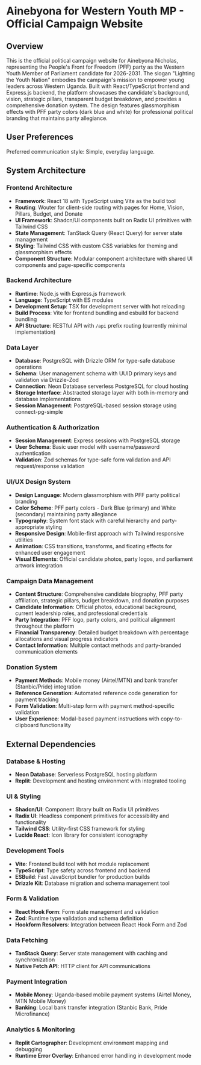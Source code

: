 # Ainebyona for Western Youth MP - Official Campaign Website

## Overview

This is the official political campaign website for Ainebyona Nicholas, representing the People's Front for Freedom (PFF) party as the Western Youth Member of Parliament candidate for 2026-2031. The slogan "Lighting the Youth Nation" embodies the campaign's mission to empower young leaders across Western Uganda. Built with React/TypeScript frontend and Express.js backend, the platform showcases the candidate's background, vision, strategic pillars, transparent budget breakdown, and provides a comprehensive donation system. The design features glassmorphism effects with PFF party colors (dark blue and white) for professional political branding that maintains party allegiance.

## User Preferences

Preferred communication style: Simple, everyday language.

## System Architecture

### Frontend Architecture
- **Framework**: React 18 with TypeScript using Vite as the build tool
- **Routing**: Wouter for client-side routing with pages for Home, Vision, Pillars, Budget, and Donate
- **UI Framework**: Shadcn/UI components built on Radix UI primitives with Tailwind CSS
- **State Management**: TanStack Query (React Query) for server state management
- **Styling**: Tailwind CSS with custom CSS variables for theming and glassmorphism effects
- **Component Structure**: Modular component architecture with shared UI components and page-specific components

### Backend Architecture
- **Runtime**: Node.js with Express.js framework
- **Language**: TypeScript with ES modules
- **Development Setup**: TSX for development server with hot reloading
- **Build Process**: Vite for frontend bundling and esbuild for backend bundling
- **API Structure**: RESTful API with `/api` prefix routing (currently minimal implementation)

### Data Layer
- **Database**: PostgreSQL with Drizzle ORM for type-safe database operations
- **Schema**: User management schema with UUID primary keys and validation via Drizzle-Zod
- **Connection**: Neon Database serverless PostgreSQL for cloud hosting
- **Storage Interface**: Abstracted storage layer with both in-memory and database implementations
- **Session Management**: PostgreSQL-based session storage using connect-pg-simple

### Authentication & Authorization
- **Session Management**: Express sessions with PostgreSQL storage
- **User Schema**: Basic user model with username/password authentication
- **Validation**: Zod schemas for type-safe form validation and API request/response validation

### UI/UX Design System
- **Design Language**: Modern glassmorphism with PFF party political branding
- **Color Scheme**: PFF party colors - Dark Blue (primary) and White (secondary) maintaining party allegiance
- **Typography**: System font stack with careful hierarchy and party-appropriate styling
- **Responsive Design**: Mobile-first approach with Tailwind responsive utilities
- **Animation**: CSS transitions, transforms, and floating effects for enhanced user engagement
- **Visual Elements**: Official candidate photos, party logos, and parliament artwork integration

### Campaign Data Management
- **Content Structure**: Comprehensive candidate biography, PFF party affiliation, strategic pillars, budget breakdown, and donation purposes
- **Candidate Information**: Official photos, educational background, current leadership roles, and professional credentials
- **Party Integration**: PFF logo, party colors, and political alignment throughout the platform
- **Financial Transparency**: Detailed budget breakdown with percentage allocations and visual progress indicators
- **Contact Information**: Multiple contact methods and party-branded communication elements

### Donation System
- **Payment Methods**: Mobile money (Airtel/MTN) and bank transfer (Stanbic/Pride) integration
- **Reference Generation**: Automated reference code generation for payment tracking
- **Form Validation**: Multi-step form with payment method-specific validation
- **User Experience**: Modal-based payment instructions with copy-to-clipboard functionality

## External Dependencies

### Database & Hosting
- **Neon Database**: Serverless PostgreSQL hosting platform
- **Replit**: Development and hosting environment with integrated tooling

### UI & Styling
- **Shadcn/UI**: Component library built on Radix UI primitives
- **Radix UI**: Headless component primitives for accessibility and functionality
- **Tailwind CSS**: Utility-first CSS framework for styling
- **Lucide React**: Icon library for consistent iconography

### Development Tools
- **Vite**: Frontend build tool with hot module replacement
- **TypeScript**: Type safety across frontend and backend
- **ESBuild**: Fast JavaScript bundler for production builds
- **Drizzle Kit**: Database migration and schema management tool

### Form & Validation
- **React Hook Form**: Form state management and validation
- **Zod**: Runtime type validation and schema definition
- **Hookform Resolvers**: Integration between React Hook Form and Zod

### Data Fetching
- **TanStack Query**: Server state management with caching and synchronization
- **Native Fetch API**: HTTP client for API communications

### Payment Integration
- **Mobile Money**: Uganda-based mobile payment systems (Airtel Money, MTN Mobile Money)
- **Banking**: Local bank transfer integration (Stanbic Bank, Pride Microfinance)

### Analytics & Monitoring
- **Replit Cartographer**: Development environment mapping and debugging
- **Runtime Error Overlay**: Enhanced error handling in development mode